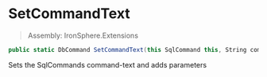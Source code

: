 ﻿

# SetCommandText

> Assembly: IronSphere.Extensions

```csharp
public static DbCommand SetCommandText(this SqlCommand this, String command, Object parameters)
```

Sets the SqlCommands command-text and adds parameters

```csharp<code><![CDATA[ SqlCommand command = new SqlCommand(); command.SetCommandText("select * from user where userId = @user", new{user="admin"}); ]]></code>
```